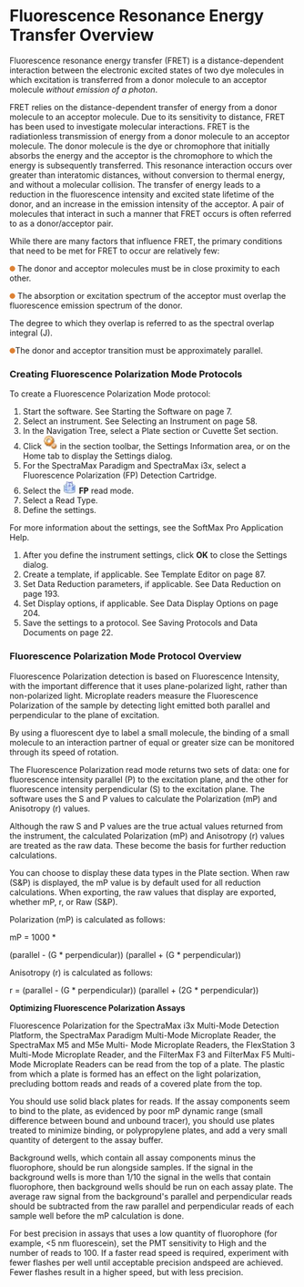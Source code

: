 # Fluorescence Resonance Energy Transfer Overview

Fluorescence resonance energy transfer (FRET) is a distance-dependent interaction between the electronic excited states of two dye molecules in which excitation is transferred from a donor molecule to an acceptor molecule _without emission of a photon_.

FRET relies on the distance-dependent transfer of energy from a donor molecule to an acceptor molecule. Due to its sensitivity to distance, FRET has been used to investigate molecular interactions. FRET is the radiationless transmission of energy from a donor molecule to an acceptor molecule. The donor molecule is the dye or chromophore that initially absorbs the energy and the acceptor is the chromophore to which the energy is subsequently transferred. This resonance interaction occurs over greater than interatomic distances, without conversion to thermal energy, and without a molecular collision. The transfer of energy leads to a reduction in the fluorescence intensity and excited state lifetime of the donor, and an increase in the emission intensity of the acceptor. A pair of molecules that interact in such a manner that FRET occurs is often referred to as a donor/acceptor pair.

While there are many factors that influence FRET, the primary conditions that need to be met for FRET to occur are relatively few:

![](<../../../.gitbook/assets/0 (5) (1) (1).png>) The donor and acceptor molecules must be in close proximity to each other.

![](<../../../.gitbook/assets/1 (5) (1) (1).png>) The absorption or excitation spectrum of the acceptor must overlap the fluorescence emission spectrum of the donor.

The degree to which they overlap is referred to as the spectral overlap integral (J).

![](<../../../.gitbook/assets/2 (5) (1) (1).png>)The donor and acceptor transition must be approximately parallel.

### Creating Fluorescence Polarization Mode Protocols

To create a Fluorescence Polarization Mode protocol:

1. Start the software. See Starting the Software on page 7.
2. Select an instrument. See Selecting an Instrument on page 58.
3. In the Navigation Tree, select a Plate section or Cuvette Set section.
4. Click ![](<../../../.gitbook/assets/3 (2) (1) (1).jpeg>) in the section toolbar, the Settings Information area, or on the Home tab to display the Settings dialog.
5. For the SpectraMax Paradigm and SpectraMax i3x, select a Fluorescence Polarization (FP) Detection Cartridge.
6. Select the ![](<../../../.gitbook/assets/4 (1) (1) (1).jpeg>) **FP** read mode.
7. Select a Read Type.
8. Define the settings.

For more information about the settings, see the SoftMax Pro Application Help.

1. After you define the instrument settings, click **OK** to close the Settings dialog.
2. Create a template, if applicable. See Template Editor on page 87.
3. Set Data Reduction parameters, if applicable. See Data Reduction on page 193.
4. Set Display options, if applicable. See Data Display Options on page 204.
5. Save the settings to a protocol. See Saving Protocols and Data Documents on page 22.

### Fluorescence Polarization Mode Protocol Overview

Fluorescence Polarization detection is based on Fluorescence Intensity, with the important difference that it uses plane-polarized light, rather than non-polarized light. Microplate readers measure the Fluorescence Polarization of the sample by detecting light emitted both parallel and perpendicular to the plane of excitation.

By using a fluorescent dye to label a small molecule, the binding of a small molecule to an interaction partner of equal or greater size can be monitored through its speed of rotation.

The Fluorescence Polarization read mode returns two sets of data: one for fluorescence intensity parallel (P) to the excitation plane, and the other for fluorescence intensity perpendicular (S) to the excitation plane. The software uses the S and P values to calculate the Polarization (mP) and Anisotropy (r) values.

Although the raw S and P values are the true actual values returned from the instrument, the calculated Polarization (mP) and Anisotropy (r) values are treated as the raw data. These become the basis for further reduction calculations.

You can choose to display these data types in the Plate section. When raw (S\&P) is displayed, the mP value is by default used for all reduction calculations. When exporting, the raw values that display are exported, whether mP, r, or Raw (S\&P).

Polarization (mP) is calculated as follows:

mP = 1000 \*

(parallel - (G \* perpendicular)) (parallel + (G \* perpendicular))

Anisotropy (r) is calculated as follows:

r = (parallel - (G \* perpendicular)) (parallel + (2G \* perpendicular))

**Optimizing Fluorescence Polarization Assays**

Fluorescence Polarization for the SpectraMax i3x Multi-Mode Detection Platform, the SpectraMax Paradigm Multi-Mode Microplate Reader, the SpectraMax M5 and M5e Multi- Mode Microplate Readers, the FlexStation 3 Multi-Mode Microplate Reader, and the FilterMax F3 and FilterMax F5 Multi-Mode Microplate Readers can be read from the top of a plate. The plastic from which a plate is formed has an effect on the light polarization, precluding bottom reads and reads of a covered plate from the top.

You should use solid black plates for reads. If the assay components seem to bind to the plate, as evidenced by poor mP dynamic range (small difference between bound and unbound tracer), you should use plates treated to minimize binding, or polypropylene plates, and add a very small quantity of detergent to the assay buffer.

Background wells, which contain all assay components minus the fluorophore, should be run alongside samples. If the signal in the background wells is more than 1/10 the signal in the wells that contain fluorophore, then background wells should be run on each assay plate. The average raw signal from the background's parallel and perpendicular reads should be subtracted from the raw parallel and perpendicular reads of each sample well before the mP calculation is done.

For best precision in assays that uses a low quantity of fluorophore (for example, <5 nm fluorescein), set the PMT sensitivity to High and the number of reads to 100. If a faster read speed is required, experiment with fewer flashes per well until acceptable precision andspeed are achieved. Fewer flashes result in a higher speed, but with less precision.
